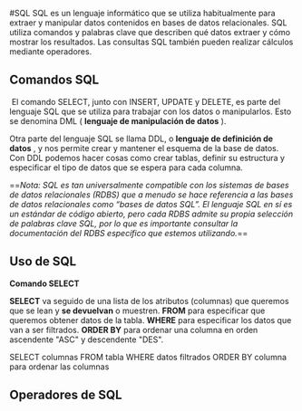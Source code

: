 #SQL
SQL es un lenguaje informático que se utiliza habitualmente para extraer y manipular datos contenidos en bases de datos relacionales. SQL utiliza comandos y palabras clave que describen qué datos extraer y cómo mostrar los resultados. Las consultas SQL también pueden realizar cálculos mediante operadores.

## Comandos SQL

 El comando SELECT, junto con INSERT, UPDATE y DELETE, es parte del lenguaje SQL que se utiliza para trabajar con los datos o manipularlos. Esto se denomina DML ( **lenguaje de manipulación de datos** ).

Otra parte del lenguaje SQL se llama DDL, o **lenguaje de definición de datos** , y nos permite crear y mantener el esquema de la base de datos. Con DDL podemos hacer cosas como crear tablas, definir su estructura y especificar el tipo de datos que se espera para cada columna.

==*Nota: SQL es tan universalmente compatible con los sistemas de bases de datos relacionales (RDBS) que a menudo se hace referencia a las bases de datos relacionales como “bases de datos SQL”. El lenguaje SQL en sí es un estándar de código abierto, pero cada RDBS admite su propia selección de palabras clave SQL, por lo que es importante consultar la documentación del RDBS específico que estemos utilizando.*==

## Uso de SQL

**Comando SELECT**

**SELECT** va seguido de una lista de los atributos (columnas) que queremos que se lean y **se devuelvan** o muestren.
**FROM** para especificar que queremos obtener datos de la tabla.
**WHERE** para especificar los datos que van a ser filtrados.
**ORDER BY** para ordenar una columna en orden ascendente "ASC" y descendente "DES".

SELECT columnas FROM tabla WHERE datos filtrados ORDER BY columna para ordenar las columnas

## Operadores de SQL


